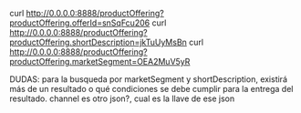 curl http://0.0.0.0:8888/productOffering?productOffering.offerId=snSqFcu206
curl http://0.0.0.0:8888/productOffering?productOffering.shortDescription=jkTuUyMsBn
curl http://0.0.0.0:8888/productOffering?productOffering.marketSegment=OEA2MuV5yR



DUDAS:
para la busqueda por marketSegment y shortDescription, existirá más de un resultado o qué condiciones se debe cumplir para la entrega del resultado.
channel es otro json?, cual es la llave de ese json
